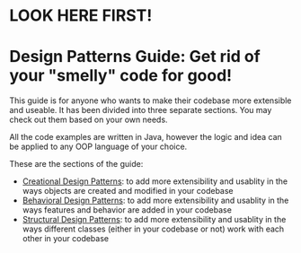 # LOOK HERE FIRST!
# Design Patterns Guide: Get rid of your "smelly" code for good!

This guide is for anyone who wants to make their codebase more extensible and useable. It has been divided into three separate sections. You may check out them based on your own needs.

All the code examples are written in Java, however the logic and idea can be applied to any OOP language of your choice.

These are the sections of the guide:
* [Creational Design Patterns](https://github.com/sidg1215/DesignPatterns/tree/main/Creational%20Design%20Patterns): to add more extensibility and usablity in the ways objects are created and modified in your codebase
* [Behavioral Design Patterns](https://github.com/sidg1215/DesignPatterns/tree/main/Behavioral%20Design%20Patterns): to add more extensibility and usablity in the ways features and behavior are added in your codebase
* [Structural Design Patterns](https://github.com/sidg1215/DesignPatterns/tree/main/Structural%20Design%20Patterns): to add more extensibility and usablity in the ways different classes (either in your codebase or not) work with each other in your codebase
